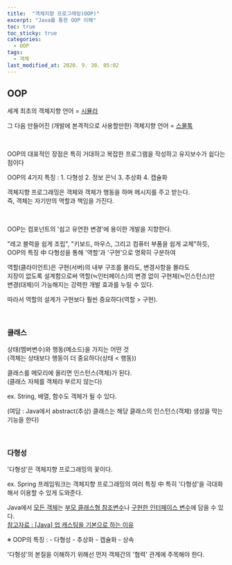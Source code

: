 ```yaml
---
title:  "객체지향 프로그래밍(OOP)"
excerpt: "Java를 통한 OOP 이해"
toc: true
toc_sticky: true
categories:
  - OOP
tags:
  - 객체
last_modified_at: 2020. 9. 30. 05:02
---
```


## OOP

세계 최초의 객체지향 언어 = [<U>시뮬라</U>](https://ko.wikipedia.org/wiki/%EC%8B%9C%EB%AE%AC%EB%9D%BC)

그 다음 만들어진 (개발에 본격적으로 사용할만한) 객체지향 언어 = [<U>스몰톡</U>](https://ko.wikipedia.org/wiki/%EC%8A%A4%EB%AA%B0%ED%86%A0%ED%81%AC)

<br/>

OOP의 대표적인 장점은 특히 거대하고 복잡한 프로그램을 작성하고 유지보수가 쉽다는 점이다 

OOP의 4가지 특징 : 1. 다형성 2. 정보 은닉 3. 추상화 4. 캡슐화

객체지향 프로그래밍은 객체와 객체가 행동을 하며 메시지를 주고 받는다.  
즉, 객체는 자기만의 역할과 책임을 가진다.

<br/>

OOP는 컴포넌트의 '쉽고 유연한 변경'에 용이한 개발을 지향한다.

"레고 블럭을 쉽게 조립", "키보드, 마우스, 그리고 컴퓨터 부품을 쉽게 교체"하듯,  
OOP의 특징 中 다형성을 통해 '역할'과 '구현'으로 명확히 구분하여  

역할(클라이언트)은 구현(서버)의 내부 구조를 몰라도, 변경사항을 몰라도  
지장이 없도록 설계함으로써 역할(≒인터페이스)의 변경 없이 구현체(≒인스턴스)만  
변경(대체)이 가능해지는 강력한 개발 효과를 누릴 수 있다.

따라서 역할의 설계가 구현보다 훨씬 중요하다(역할 > 구현).

<br/>

### 클래스  

상태(멤버변수)와 행동(메소드)을 가지는 어떤 것  
(객체는 상태보다 행동이 더 중요하다(상태 < 행동))

클래스를 메모리에 올리면 인스턴스(객체)가 된다.  
(클래스 자체를 객체라 부르지 않는다)

ex. String, 배열, 함수도 객체가 될 수 있다.

(여담 : Java에서 abstract(추상) 클래스는 해당 클래스의 인스턴스(객체) 생성을 막는 기능을 한다)

<br/>

### 다형성

'다형성'은 객체지향 프로그래밍의 꽃이다.

ex. Spring 프레임워크는 객체지향 프로그래밍의 여러 특징 中 특히 '다형성'을 극대화해서 이용할 수 있게 도와준다.

Java에서 <U>모든 객체</U>는 <U>부모 클래스형 참조변수</U>나 <U>구현한 인터페이스 변수</U>에 담을 수 있다.  
[참고자료 : [Java] 업 캐스팅을 기본으로 하는 이유](https://gyumeen.github.io/java/%EC%97%85-%EC%BA%90%EC%8A%A4%ED%8C%85%EC%9D%84-%ED%95%98%EB%8A%94-%EC%9D%B4%EC%9C%A0/)


※ OOP의 특징 : - 다형성 
                - 추상화 
                - 캡슐화 
                - 상속

'다형성'의 본질을 이해하기 위해선 먼저 객체간의 '협력' 관계에 주목해야 한다.

